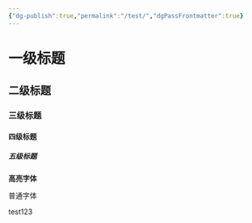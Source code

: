 ```yaml
---
{"dg-publish":true,"permalink":"/test/","dgPassFrontmatter":true}
---
```


# **一级标题**

## **二级标题**

### **三级标题**

#### **四级标题**

##### **五级标题**

**高亮字体**

普通字体

test123

